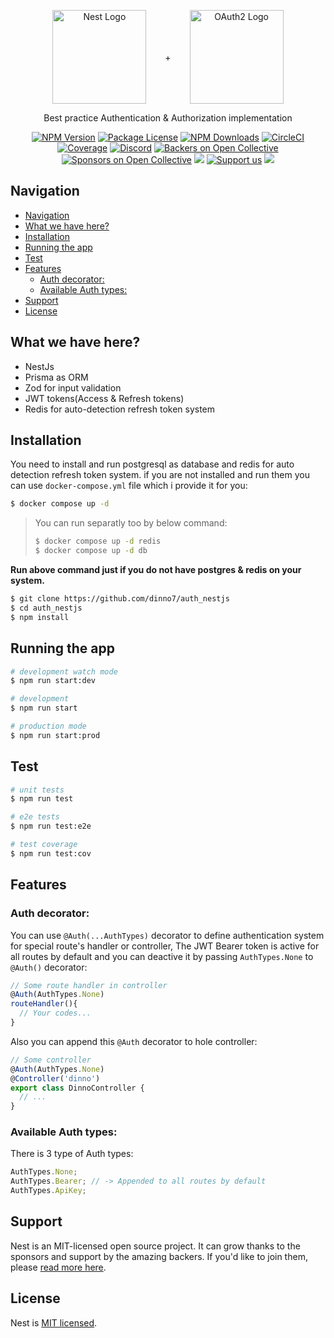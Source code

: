 <p align="center" style="display:flex;align-items: center;justify-content: center;gap: 30px">
  <a href="http://nestjs.com/" target="blank"><img src="https://api.iconify.design/logos:nestjs.svg" width="150" alt="Nest Logo" /></a>
  +
  <a href="http://nestjs.com/" target="blank"><img src="https://api.iconify.design/devicon:oauth.svg" width="150" alt="OAuth2 Logo" /></a>

</p>

[circleci-image]: https://img.shields.io/circleci/build/github/nestjs/nest/master?token=abc123def456
[circleci-url]: https://circleci.com/gh/nestjs/nest

  <p align="center">Best practice Authentication & Authorization implementation</p>
  <p align="center">
<a href="https://www.npmjs.com/~nestjscore" target="_blank"><img src="https://img.shields.io/npm/v/@nestjs/core.svg" alt="NPM Version" /></a>
<a href="https://www.npmjs.com/~nestjscore" target="_blank"><img src="https://img.shields.io/npm/l/@nestjs/core.svg" alt="Package License" /></a>
<a href="https://www.npmjs.com/~nestjscore" target="_blank"><img src="https://img.shields.io/npm/dm/@nestjs/common.svg" alt="NPM Downloads" /></a>
<a href="https://circleci.com/gh/nestjs/nest" target="_blank"><img src="https://img.shields.io/circleci/build/github/nestjs/nest/master" alt="CircleCI" /></a>
<a href="https://coveralls.io/github/nestjs/nest?branch=master" target="_blank"><img src="https://coveralls.io/repos/github/nestjs/nest/badge.svg?branch=master#9" alt="Coverage" /></a>
<a href="https://discord.gg/G7Qnnhy" target="_blank"><img src="https://img.shields.io/badge/discord-online-brightgreen.svg" alt="Discord"/></a>
<a href="https://opencollective.com/nest#backer" target="_blank"><img src="https://opencollective.com/nest/backers/badge.svg" alt="Backers on Open Collective" /></a>
<a href="https://opencollective.com/nest#sponsor" target="_blank"><img src="https://opencollective.com/nest/sponsors/badge.svg" alt="Sponsors on Open Collective" /></a>
  <a href="https://paypal.me/kamilmysliwiec" target="_blank"><img src="https://img.shields.io/badge/Donate-PayPal-ff3f59.svg"/></a>
    <a href="https://opencollective.com/nest#sponsor"  target="_blank"><img src="https://img.shields.io/badge/Support%20us-Open%20Collective-41B883.svg" alt="Support us"></a>
  <a href="https://twitter.com/nestframework" target="_blank"><img src="https://img.shields.io/twitter/follow/nestframework.svg?style=social&label=Follow"></a>
</p>

## Navigation

- [Navigation](#navigation)
- [What we have here?](#what-we-have-here)
- [Installation](#installation)
- [Running the app](#running-the-app)
- [Test](#test)
- [Features](#features)
  - [Auth decorator:](#auth-decorator)
  - [Available Auth types:](#available-auth-types)
- [Support](#support)
- [License](#license)

## What we have here?

- NestJs
- Prisma as ORM
- Zod for input validation
- JWT tokens(Access & Refresh tokens)
- Redis for auto-detection refresh token system

## Installation

You need to install and run postgresql as database and redis for auto detection refresh token system.
if you are not installed and run them you can use `docker-compose.yml` file which i provide it for you:

```bash
$ docker compose up -d
```

> You can run separatly too by below command:
>
> ```bash
> $ docker compose up -d redis
> $ docker compose up -d db
> ```

**Run above command just if you do not have postgres & redis on your system.**

```bash
$ git clone https://github.com/dinno7/auth_nestjs
$ cd auth_nestjs
$ npm install
```

## Running the app

```bash
# development watch mode
$ npm run start:dev

# development
$ npm run start

# production mode
$ npm run start:prod
```

## Test

```bash
# unit tests
$ npm run test

# e2e tests
$ npm run test:e2e

# test coverage
$ npm run test:cov
```

## Features

### Auth decorator:

You can use `@Auth(...AuthTypes)` decorator to define authentication system for special route's handler or controller,
The JWT Bearer token is active for all routes by default and you can deactive it by passing `AuthTypes.None` to `@Auth()` decorator:

```typescript
// Some route handler in controller
@Auth(AuthTypes.None)
routeHandler(){
  // Your codes...
}
```

Also you can append this `@Auth` decorator to hole controller:

```typescript
// Some controller
@Auth(AuthTypes.None)
@Controller('dinno')
export class DinnoController {
  // ...
}
```

### Available Auth types:

There is 3 type of Auth types:

```typescript
AuthTypes.None;
AuthTypes.Bearer; // -> Appended to all routes by default
AuthTypes.ApiKey;
```

<!-- `@Auth(AuthTypes.Bearer)` -->

## Support

Nest is an MIT-licensed open source project. It can grow thanks to the sponsors and support by the amazing backers. If you'd like to join them, please [read more here](https://docs.nestjs.com/support).

## License

Nest is [MIT licensed](LICENSE).
